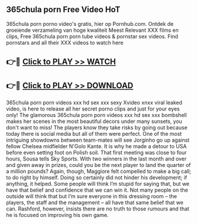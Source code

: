 ## 365chula porn Free Video HoT 

365chula porn porno video's gratis, hier op Pornhub.com. Ontdek de groeiende verzameling van hoge kwaliteit Meest Relevant XXX films en clips,
Free 365chula porn porn tube videos & pornstar sex videos. Find pornstars and all their XXX videos to watch here


## 👉🔴 [Click to PLAY >> WATCH](http://us.freeplayer.one?title=365chula_porn&ref=16D)

## 👉🔴 [Click to PLAY >> DOWNLOAD](http://us.freeplayer.one?title=365chula_porn&ref=16D)


365chula porn porn videos xxx hd sex xxx sexy Xvideo xnxx viral leaked video, is here to release all her secret porno clips and just for your eyes only! The glamorous 365chula porn porn videos xxx hd sex xxx bombshell makes her scenes in the most beautiful decors under many sunsets, you don't want to miss! The players know they take risks by going out because today there is social media but all of them were perfect. One of the most intriguing showdowns between team-mates will see Jorginho go up against fellow Chelsea midfielder N'Golo Kante. It is why he made a detour to USA before even setting foot on Polish soil. That first meeting was close to four hours, Sousa tells Sky Sports. With two winners in the last month and over and given away in prizes, could you be the next player to land the quarter of a million pounds? Again, though, Maggiore felt compelled to make a big call; to do right by himself. Doing so certainly did not hinder his development; if anything, it helped. Some people will think I’m stupid for saying that, but we have that belief and confidence that we can win it. Not many people on the outside will think that but I’m sure everyone in this dressing room – the players, the staff and the management – all have that same belief that we can. Rashford, however, insists there are no truth to those rumours and that he is focused on improving his own game.